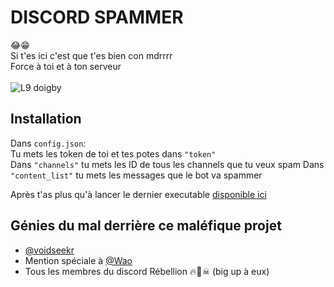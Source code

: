 
# DISCORD SPAMMER

😂😁\
Si t'es ici c'est que t'es bien con mdrrrr\
Force à toi et à ton serveur\
\
<img src="https://cdn.discordapp.com/attachments/698189132534644837/1128403125162741832/F0rOaI2XwAAfjBA.png" alt="L9 doigby" title="L9 doigby">


## Installation

Dans `config.json`:\
Tu mets les token de toi et tes potes dans `"token"`\
Dans `"channels"` tu mets les ID de tous les channels que tu veux spam
Dans `"content_list"` tu mets les messages que le bot va spammer

Après t'as plus qu'à lancer le dernier executable [disponible ici](https://github.com/voidseekr/DiscordSpammer/releases/latest)
    
## Génies du mal derrière ce maléfique projet

- [@voidseekr](https://www.github.com/voidseekr)
- Mention spéciale à [@Wao](https://twitter.com/SyrexHori)
- Tous les membres du discord Rébellion 🔥🏴☠ (big up à eux)

